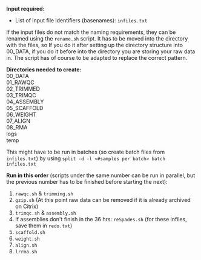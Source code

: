 __Input required:__
* List of input file identifiers (basenames): ```infiles.txt```

If the input files do not match the naming requirements, they can be renamed using the ```rename.sh``` script. It has to be moved into the directory with the files, so If you do it after setting up the directory structure into 00_DATA, if you do it before into the directory you are storing your raw data in.
The script has of course to be adapted to replace the correct pattern.

__Directories needed to create:__   
00_DATA  
01_RAWQC  
02_TRIMMED  
03_TRIMQC  
04_ASSEMBLY  
05_SCAFFOLD  
06_WEIGHT  
07_ALIGN  
08_RMA  
logs  
temp  

This might have to be run in batches (so create batch files from ```infiles.txt```)
by using
```split -d -l <#samples per batch> batch infiles.txt```

__Run in this order__ (scripts under the same number can be run in parallel, but the previous number has to be finished before starting the next):   
1) ```rawqc.sh``` & ```trimming.sh```
2) ```gzip.sh``` (At this point raw data can be removed if it is already archived on Citrix)
3) ```trimqc.sh``` & ```assembly.sh```
4) If assemblies don't finish in the 36 hrs: ```reSpades.sh``` (for these infiles, save them in ```redo.txt```)
5) ```scaffold.sh```
6) ```weight.sh```
7) ```align.sh```
8) ```lrrma.sh```

